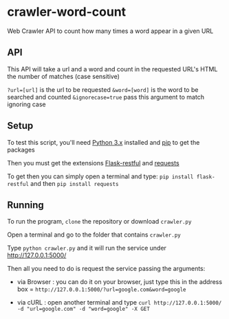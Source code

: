 # crawler-word-count
Web Crawler API to count how many times a word appear in a given URL

## API

This API will take a url and a word and count in the requested URL's HTML the number of matches (case sensitive)

`?url=[url]` is the url to be requested
`&word=[word]` is the word to be searched and counted
`&ignorecase=true` pass this argument to match ignoring case

## Setup

To test this script, you'll need [Python 3.x](https://www.python.org/downloads/) installed and [pip](https://pip.pypa.io/en/stable/installing/) to get the packages

Then you must get the extensions [Flask-restful](http://flask-restful-cn.readthedocs.io/en/0.3.5/installation.html) and [requests](http://docs.python-requests.org/en/master/user/install/)

To get then you can simply open a terminal and type:
`pip install flask-restful` and then `pip install requests`

## Running

To run the program, `clone` the repository or download `crawler.py`

Open a terminal and go to the folder that contains `crawler.py` 

Type `python crawler.py` and it will run the service under http://127.0.0.1:5000/

Then all you need to do is request the service passing the arguments:

- via Browser : you can do it on your browser, just type this in the address box = `http://127.0.0.1:5000/?url=google.com&word=google`

- via cURL : open another terminal and type `curl http://127.0.0.1:5000/ -d "url=google.com" -d "word=google" -X GET` 
